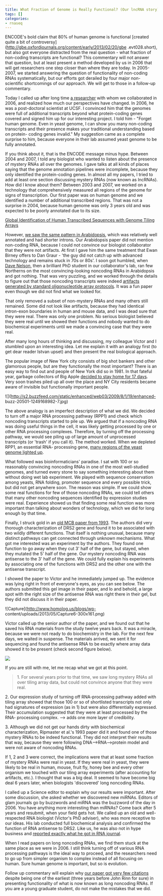 ```yaml
---
title: What Fraction of Genome is Really Functional? (Our lncRNA story)
tags: []
categories:
- rnaseq
---
```

ENCODE's bold claim that 80% of human genome is functional [created quite a
bit of controversy](http://gbe.oxfordjournals.org/content/early/2013/02/20/gbe
.evt028.short), but also got everyone distracted from the real question - what
fraction of non-coding transcripts are functional? This commentary will not
answer that question, but at least present a method developed by us in 2006
that will get researchers one step closer than where they are today. In
2005-2007, we started answering the question of functionality of non-coding
RNAs systematically, but our efforts got derailed by four major non-scientific
shortcomings of our approach. We will get to those in a follow-up commentary.
<!--more-->

Today I called up after long time [a
researcher](http://www.homolog.us/blogs/2013/05/06/hgap/) with whom we
collaborated in 2006, and realized how much our perspectives have changed. In
2006, he was a post-doctoral scientist at UCSF. I convinced him that the
genomes were full of additional transcripts beyond what protein-coding genes
covered and signed him up for our interesting project. I told him - "Forget
human genome. Even in yeast genome, I can show you many non-coding transcripts
and their presence makes your traditional understanding based on protein-
coding genes invalid." My suggestion came as a complete surprise to him,
because everyone in their lab assumed yeast genome to be fully annotated.

If you think about it, that is the ENCODE message minus hype. Between 2004 and
2007, I told any biologist who wanted to listen about the presence of mystery
RNAs all over the genomes. I gave talks at all kinds of places saying that the
genome annotation pipelines were incomplete, because they only identified the
protein-coding genes. In almost all my papers, I tried to add at least one
section discussing mystery RNAs (now known as lncRNAs). How did I know about
them? Between 2003 and 2007, we worked on a technology that comprehensively
measured all regions of the genome for signs of transcription. Our first paper
was on human genome and we identified a number of additional transcribed
regions. That was not a surprise in 2004, because human genome was only 3
years old and was expected to be poorly annotated due to its size.

[Global Identification of Human Transcribed Sequences with Genome Tiling
Arrays](http://www.sciencemag.org/content/306/5705/2242.abstract)

However, [we saw the same pattern in
Arabidopsis](http://www.ncbi.nlm.nih.gov/pubmed/15755812), which was
relatively well annotated and had shorter introns. Our Arabidopsis paper did
not mention non-coding RNA, because I could not convince our biologist
collaborator that they were not artifacts. At first I gave him the same
treatment that Ewan Birney offers to Dan Graur - 'the guy did not catch up
with advanced technology and remains stuck in 70s or 80s'. I soon got humbled,
when [Dave
Nelson](http://www.plantbio.uga.edu/directories/faculty/nelson_david/), then a
brilliant PhD student in our collaborator's lab, ran few Northerns on the most
convincing-looking noncoding RNAs in Arabidopsis and got nothing. That was
very puzzling, and we worked through the details to figure out that those
noncoding transcripts were indeed [artifacts generated by standard
oligonucleotide array protocols](http://www.ncbi.nlm.nih.gov/pubmed/17604026).
It was a fun paper even though we did not find what we looked for.

That only removed a subset of non-mystery RNAs and many others still remained.
Some did not look like artifacts, because they had identical intron-exon
boundaries in human and mouse data, and I was dead sure that they were real.
There was only one problem. No serious biologist believed they were real until
we showed their functions and nobody wanted to do biochemical experiments
until we made a convincing case that they were real.

After many long hours of thinking and discussing, my colleague Victor and I
stumbled upon an interesting idea. Let me explain it with an analogy first (to
get dear reader Istvan upset) and then present the real biological approach.

The popular image of New York city consists of big shot bankers and other
glamorous people, but are they functionally the most important? There is an
easy way to find out and people of New York did so in 1981. In that fateful
year, garbage collectors of Big Apple [decided to stay home for 17
days](http://www.buzzfeed.com/whatamess/the-worst-garbage-strikes-jdf). Very
soon trashes piled up all over the place and NY City residents became aware of
invisible but functionally important people.

![](http://s2.buzzfeed.com/static/enhanced/web03/2009/8/1/19/enhanced-
buzz-20501-1249168982-7.jpg)

The above analogy is an imperfect description of what we did. We decided to
turn off a major RNA processing pathway (RPP1) and check which noncoding
transcripts started to pile up. We argued that if a noncoding RNA was doing
useful things in the cell, it was likely getting processed by one or other RNA
processing complexes. Therefore, by turning off the processing pathway, we
would see piling up of large amount of unprocessed transcripts (or 'trash' if
you call it). The method worked. When we depleted RPP1, an essential RNA-
processing gene, [many regions of the yeast genome lighted
up](http://www.ncbi.nlm.nih.gov/pubmed/16537507).

What followed was bioinformaticians' paradise. I sat with 100 or so reasonably
convincing noncoding RNAs in one of the most well-studied genomes, and turned
every stone to say something interesting about them without doing wet lab
experiment. We played with sequence conservation among yeasts, RNA folding,
promoter sequence and every possible trick, but did not get anywhere soon. The
reason was simple. If we could show some real functions for few of those
noncoding RNAs, we could tell others that many other noncoding sequences
identified by expression studies were real. Experience showed us that finding
some real function was more important than talking about wonders of
technology, which we did for long enough by that time.

Finally, I struck gold in an [old MCB paper from
1993](http://mcb.asm.org/content/13/12/7901.long). The authors did very
thorough characterization of DRS2 gene and found it to be associated with two
wildly different functions. That itself is nothing unusual, because many
distinct pathways can get connected through unknown mechanisms. What got me
interested was an experiment by the authors. They found one function to go
away when they cut 3' half of the gene, but stayed, when they mutated the 5'
half of the gene. Our mystery noncoding RNA was antisense to the 3' half of
the gene. We could fully explain his experiments by associating one of the
functions with DRS2 and the other one with the antisense transcript.

I showed the paper to Victor and he immediately jumped up. The evidence was
lying right in front of everyone's eyes, as you can see below. The authors
submitted this gel image in their paper, and lo and behold, a large spot with
the right size of the antisense RNA was right there in their gel, but they did
not discuss it in their paper.

![Capture](http://www.homolog.us/blogs/wp-
content/uploads/2013/05/Capture6-300x161.png)

Victor called up the senior author of the paper, and we found out that he
saved his RNA materials from the study twelve years back. It was a miracle,
because we were not ready to do biochemistry in the lab. For the next few
days, we waited in suspense. The materials arrived, we sent it for sequencing
and found the antisense RNA to be exactly where array data showed it to be
present (check second figure below).

![](http://www.pnas.org/content/103/11/4192/F2.medium.gif)

If you are still with me, let me recap what we got at this point.

> 1\. For several years prior to that time, we saw long mystery RNAs all over
tiling array data, but could not convince anyone that they were real.

2\. Our expression study of turning off RNA-processing pathway added with
tiling array showed that those 100 or so of shortlisted transcripts not only
had signatures of expression (as in 1) but were also differentially expressed.
Their accumulation suggested that they were at least processed by the RNA-
processing complex. --> adds one more layer of credibility.

3\. Although we did not get our hands dirty with biochemical characterization,
Ripmaster et al.'s 1993 paper did it and found one of those mystery RNAs to be
indeed functional. They did not interpret their results that way, because they
were following DNA-->RNA-->protein model and were not aware of noncoding RNAs.

If 1, 2 and 3 were correct, the implications were that at least some fraction
of mystery RNAs were real in yeast. If they were real in yeast, they were
likely to be real in human, mouse, fruit fly, honey bee and every other
organism we touched with our tiling array experiments (after accounting for
artifacts, etc.). I thought that was a big deal. It seemed to have become big
deal 6 years later, when biologists 'discovered' long noncoding RNAs.

I called up a Science editor to explain why our results were important. After
some discussion, she asked whether we discovered new miRNAs. Editors of glam
journals go by buzzwords and miRNA was the buzzword of the day in 2006. You
have anything more interesting than miRNAs? Come back after 5 years and
resubmit, when your field gets hot. We called up an old and well-respected RNA
biologist (Victor's PhD adviser), who was more receptive to our ideas. His lab
conducted full biochemical analysis and confirmed the function of RNA
antisense to DRS2. Like us, he was also not in hype business and [reported
exactly what he got in RNA
journal](http://www.ncbi.nlm.nih.gov/pmc/articles/PMC1852816/).

When I read papers on long noncoding RNAs, we find them stuck at the same
place as we were in 2006. I still think turning off of various RNA processing
pathways is the ideal way to proceed, and the researchers need to go up from
simpler organism to complex instead of all focusing on human. Sure human
genome is important, but so is evolution.

Follow up commentary will explain why [our paper got very few
citations](http://www.pnas.org/content/103/11/4192.long) despite being one of
the earliest (three years before John Rinn for sure) in presenting
functionality of what is now known as long noncoding RNAs. If you are a young
graduate student, do not make the mistakes that we did.

